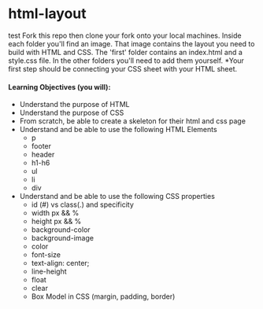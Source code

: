 html-layout
===========
test
Fork this repo then clone your fork onto your local machines. Inside each folder you'll find an image. That image contains the layout you need to build with HTML and CSS. The 'first' folder contains an index.html and a style.css file. In the other folders you'll need to add them yourself. *Your first step should be connecting your CSS sheet with your HTML sheet.

#### Learning Objectives (you will):
 * Understand the purpose of HTML
 * Understand the purpose of CSS
 * From scratch, be able to create a skeleton for their html and css page
 * Understand and be able to use the following HTML Elements 
    - p
    - footer
    - header
    - h1-h6
    - ul
    - li
    - div
 * Understand and be able to use the following CSS properties
    - id (#) vs class(.) and specificity
    - width px && %
    - height px && %
    - background-color
    - background-image
    - color
    - font-size
    - text-align: center;
    - line-height
    - float
    - clear
    - Box Model in CSS (margin, padding, border)
